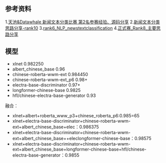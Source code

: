 ## 参考资料
1.[天池&Datawhale 新闻文本分类比赛 第2名参赛经验、源码分享](https://blog.csdn.net/lz123snow/article/details/108508189)
2.[新闻文本分类思路分享-rank10](https://tianchi.aliyun.com/notebook-ai/detail?spm=5176.12586969.1002.84.6406111acg3qXw&postId=132270)
3.[rank6_NLP_newstextclassification](https://github.com/Warrenheww/rank6_NLP_newstextclassification?spm=5176.12282029.0.0.7d0d19a2MnMN2I)
4.[正式赛_Rank8_主要思路分享](https://tianchi.aliyun.com/forum/postDetail?spm=5176.12586969.1002.93.6406111acg3qXw&postId=131980)


## 模型

- xlnet  0.982250
- albert_chinese_base 0.96
- chinese-roberta-wwm-ext 0.984450
- chinese-roberta-wwm-ext_p6 0.98+
- electra-base-discriminator 0.97+ 
- longformer-chinese-base 0.9825
- hfl/chinese-electra-base-generator 0.93

融合：
- xlnet+albert+roberta_www_p3+chinese_roberta_p6:0.985=65
- xlnet+electra-base-discriminator+chinese-roberta-wwm-ext+albert_chinese_base+elec：0.986375
- xlnet+electra-base-discriminator+chinese-roberta-wwm-ext+albert_chinese_base++eleclongformer-chinese-base：0.98575
- xlnet+electra-base-discriminator+chinese-roberta-wwm-ext+albert_chinese_base+longformer-chinese-base+hfl/chinese-electra-base-generator：0.9855
